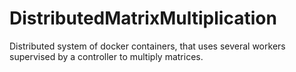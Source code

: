 # DistributedMatrixMultiplication
Distributed system of docker containers, that uses several workers supervised by a controller to multiply matrices.
